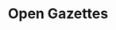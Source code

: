---
layout: tool
name: opengazettes
title: Open Gazettes
external-url: http://opengazettes.org.za/
image: opengazettes.png
logo: 
oneliner: The biggest collection of freely available gazettes in South Africa
opener: Gazettes are a critical source of information and record of South African history. They should be easy to find and use, and freely available to everyone.
tool-info:
- bullet: Govenment Gazettes all in one place and freely available
- bullet: Find death notices, name changes and follow progress on laws with keyword search
- bullet: Easy to share and link to, including directly to individual pages
slideshow:
- image: slideshow1.svg
- image: slideshow2.svg
- image: slideshow3.svg
creators:
- name: jd
  short-name: jd
- name: greg
  short-name: greg
- name: roxanne
  short-name: roxanne
- name: lailah
  short-name: lailah
external-creators:
- name: Lion Summerbell
  image: lion.jpg
  external-url: #
collaborators:
- name: Code for Africa
  image: c4a.png
  external-url: #
- name: Indigo
  image: indigo.png
  external-url: #
---